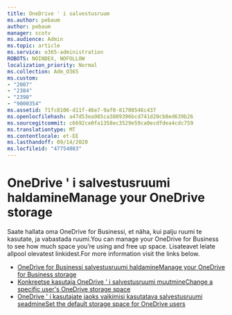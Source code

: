 ```yaml
---
title: OneDrive ' i salvestusruum
ms.author: pebaum
author: pebaum
manager: scotv
ms.audience: Admin
ms.topic: article
ms.service: o365-administration
ROBOTS: NOINDEX, NOFOLLOW
localization_priority: Normal
ms.collection: Adm_O365
ms.custom:
- "2007"
- "2384"
- "2398"
- "9000354"
ms.assetid: 71fc8106-d11f-46e7-9af0-81708546c437
ms.openlocfilehash: a47d53ea985ca3809396bcd741d20cb8ed639b26
ms.sourcegitcommit: c6692ce0fa1358ec3529e59ca0ecdfdea4cdc759
ms.translationtype: MT
ms.contentlocale: et-EE
ms.lasthandoff: 09/14/2020
ms.locfileid: "47754083"
---
```

# <a name="manage-your-onedrive-storage"></a><span data-ttu-id="0e448-102">OneDrive ' i salvestusruumi haldamine</span><span class="sxs-lookup"><span data-stu-id="0e448-102">Manage your OneDrive storage</span></span>

<span data-ttu-id="0e448-103">Saate hallata oma OneDrive for Businessi, et näha, kui palju ruumi te kasutate, ja vabastada ruumi.</span><span class="sxs-lookup"><span data-stu-id="0e448-103">You can manage your OneDrive for Business to see how much space you’re using and free up space.</span></span>  <span data-ttu-id="0e448-104">Lisateavet leiate allpool olevatest linkidest.</span><span class="sxs-lookup"><span data-stu-id="0e448-104">For more information visit the links below.</span></span>

- [<span data-ttu-id="0e448-105">OneDrive for Businessi salvestusruumi haldamine</span><span class="sxs-lookup"><span data-stu-id="0e448-105">Manage your OneDrive for Business storage</span></span>](https://support.microsoft.com/office/31519161-059c-4764-b6f8-f5cd29f7fe68)
- [<span data-ttu-id="0e448-106">Konkreetse kasutaja OneDrive ' i salvestusruumi muutmine</span><span class="sxs-lookup"><span data-stu-id="0e448-106">Change a specific user's OneDrive storage space</span></span>](https://docs.microsoft.com/onedrive/change-user-storage)
- [<span data-ttu-id="0e448-107">OneDrive ' i kasutajate jaoks vaikimisi kasutatava salvestusruumi seadmine</span><span class="sxs-lookup"><span data-stu-id="0e448-107">Set the default storage space for OneDrive users</span></span>](https://docs.microsoft.com/onedrive/set-default-storage-space)